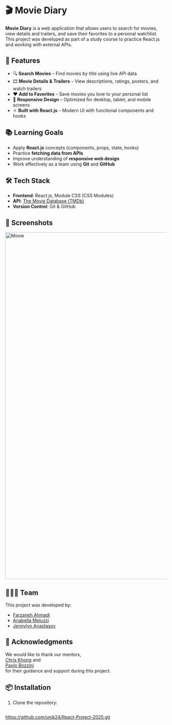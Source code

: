 # 🎬 Movie Diary

**Movie Diary** is a web application that allows users to search for movies, view details and trailers, and save their favorites to a personal watchlist.  
This project was developed as part of a study course to practice React.js and working with external APIs.

## 🚀 Features

- 🔍 **Search Movies** – Find movies by title using live API data
- 🎞 **Movie Details & Trailers** – View descriptions, ratings, posters, and watch trailers
- ❤️ **Add to Favorites** – Save movies you love to your personal list
- 📱 **Responsive Design** – Optimized for desktop, tablet, and mobile screens
- ⚛️ **Built with React.js** – Modern UI with functional components and hooks

## 📚 Learning Goals

- Apply **React.js** concepts (components, props, state, hooks)
- Practice **fetching data from APIs**
- Improve understanding of **responsive web design**
- Work effectively as a team using **Git** and **GitHub**

## 🛠 Tech Stack

- **Frontend**:  React.js, Module CSS (CSS Modules)
- **API**: [The Movie Database (TMDb)](https://www.themoviedb.org/)
- **Version Control**: Git & GitHub

## 📸 Screenshots
<img width="1590" height="1080" alt="Movie" src="https://github.com/user-attachments/assets/5c7c4bb4-1e4e-43ca-b880-07c573be9df6" />


## 🧑‍🤝‍🧑 Team

This project was developed by:

- [Farzaneh Ahmadi](https://github.com/FarzanehAhmadi)  
- [Anabella Meluzzi](https://github.com/AnabellaMeluzzi)  
- [Jennylyn Anastasov](https://github.com/unik24)

## 🙏 Acknowledgments

We would like to thank our mentors,  
[Chris Khong](https://github.com/chriskhongqarma) and  
[Paolo Bozzini](https://github.com/PaoloBozzini)  
for their guidance and support during this project.
## 📦 Installation

1. Clone the repository:
   ```bash
  https://github.com/unik24/React-Project-2025.git
```bash
